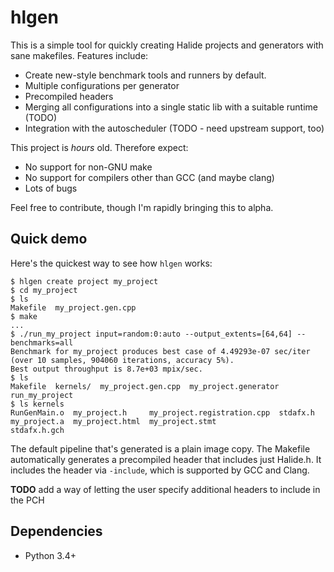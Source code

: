 # hlgen

This is a simple tool for quickly creating Halide projects and generators with
sane makefiles. Features include:

* Create new-style benchmark tools and runners by default.
* Multiple configurations per generator
* Precompiled headers
* Merging all configurations into a single static lib with a suitable runtime (TODO)
* Integration with the autoscheduler (TODO - need upstream support, too)

This project is _hours_ old. Therefore expect:

* No support for non-GNU make
* No support for compilers other than GCC (and maybe clang)
* Lots of bugs

Feel free to contribute, though I'm rapidly bringing this to alpha.

## Quick demo

Here's the quickest way to see how `hlgen` works: 

    $ hlgen create project my_project
    $ cd my_project
    $ ls
    Makefile  my_project.gen.cpp
    $ make
    ...
    $ ./run_my_project input=random:0:auto --output_extents=[64,64] --benchmarks=all
    Benchmark for my_project produces best case of 4.49293e-07 sec/iter (over 10 samples, 904060 iterations, accuracy 5%).
    Best output throughput is 8.7e+03 mpix/sec.
    $ ls
    Makefile  kernels/  my_project.gen.cpp  my_project.generator  run_my_project
    $ ls kernels
    RunGenMain.o  my_project.h     my_project.registration.cpp  stdafx.h
    my_project.a  my_project.html  my_project.stmt              stdafx.h.gch

The default pipeline that's generated is a plain image copy. The Makefile automatically generates
a precompiled header that includes just Halide.h. It includes the header via `-include`, which is
supported by GCC and Clang.

**TODO** add a way of letting the user specify additional headers to include in the PCH

## Dependencies

* Python 3.4+

